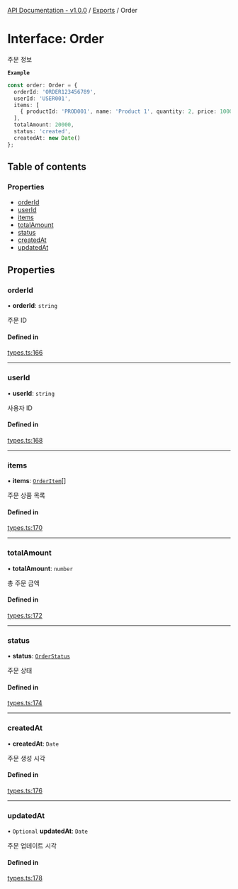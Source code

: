[API Documentation - v1.0.0](../README.md) / [Exports](../modules.md) / Order

# Interface: Order

주문 정보

**`Example`**

```typescript
const order: Order = {
  orderId: 'ORDER123456789',
  userId: 'USER001',
  items: [
    { productId: 'PROD001', name: 'Product 1', quantity: 2, price: 10000 }
  ],
  totalAmount: 20000,
  status: 'created',
  createdAt: new Date()
};
```

## Table of contents

### Properties

- [orderId](Order.md#orderid)
- [userId](Order.md#userid)
- [items](Order.md#items)
- [totalAmount](Order.md#totalamount)
- [status](Order.md#status)
- [createdAt](Order.md#createdat)
- [updatedAt](Order.md#updatedat)

## Properties

### orderId

• **orderId**: `string`

주문 ID

#### Defined in

[types.ts:166](https://github.com/sysnet4admin/_Book_Claude-Code/blob/main/week3/Fri/code_doc_sync/src/api/types.ts#L166)

___

### userId

• **userId**: `string`

사용자 ID

#### Defined in

[types.ts:168](https://github.com/sysnet4admin/_Book_Claude-Code/blob/main/week3/Fri/code_doc_sync/src/api/types.ts#L168)

___

### items

• **items**: [`OrderItem`](OrderItem.md)[]

주문 상품 목록

#### Defined in

[types.ts:170](https://github.com/sysnet4admin/_Book_Claude-Code/blob/main/week3/Fri/code_doc_sync/src/api/types.ts#L170)

___

### totalAmount

• **totalAmount**: `number`

총 주문 금액

#### Defined in

[types.ts:172](https://github.com/sysnet4admin/_Book_Claude-Code/blob/main/week3/Fri/code_doc_sync/src/api/types.ts#L172)

___

### status

• **status**: [`OrderStatus`](../modules.md#orderstatus)

주문 상태

#### Defined in

[types.ts:174](https://github.com/sysnet4admin/_Book_Claude-Code/blob/main/week3/Fri/code_doc_sync/src/api/types.ts#L174)

___

### createdAt

• **createdAt**: `Date`

주문 생성 시각

#### Defined in

[types.ts:176](https://github.com/sysnet4admin/_Book_Claude-Code/blob/main/week3/Fri/code_doc_sync/src/api/types.ts#L176)

___

### updatedAt

• `Optional` **updatedAt**: `Date`

주문 업데이트 시각

#### Defined in

[types.ts:178](https://github.com/sysnet4admin/_Book_Claude-Code/blob/main/week3/Fri/code_doc_sync/src/api/types.ts#L178)
